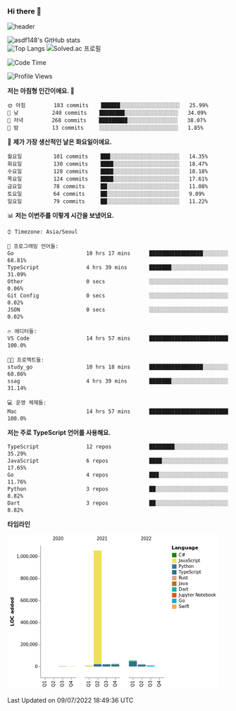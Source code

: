 ### Hi there 👋

![header](https://capsule-render.vercel.app/api?type=shark&color=gradient&height=300&section=header&text=asdf148&fontSize=90)

![asdf148's GitHub stats](https://github-readme-stats.vercel.app/api?username=asdf148&show_icons=true&theme=midnight-purple)<br>
![Top Langs](https://github-readme-stats.vercel.app/api/top-langs/?username=asdf148&layout=compact&theme=midnight-purple&langs_count=10)
![Solved.ac 프로필](http://mazassumnida.wtf/api/v2/generate_badge?boj=eldldk)

<!--
**asdf148/asdf148** is a ✨ _special_ ✨ repository because its `README.md` (this file) appears on your GitHub profile.

Here are some ideas to get you started:

- 🔭 I’m currently working on ...
- 🌱 I’m currently learning ...
- 👯 I’m looking to collaborate on ...
- 🤔 I’m looking for help with ...
- 💬 Ask me about ...
- 📫 How to reach me: ...
- 😄 Pronouns: ...
- ⚡ Fun fact: ...
-->

<!--START_SECTION:waka-->
![Code Time](http://img.shields.io/badge/Code%20Time-67%20hrs%2053%20mins-blue)

![Profile Views](http://img.shields.io/badge/Profile%20Views-3-blue)

**저는 아침형 인간이에요. 🐤** 

```text
🌞 아침         183 commits    ██████░░░░░░░░░░░░░░░░░░░   25.99% 
🌆 낮　         240 commits    ████████░░░░░░░░░░░░░░░░░   34.09% 
🌃 저녁         268 commits    █████████░░░░░░░░░░░░░░░░   38.07% 
🌙 밤　         13 commits     ░░░░░░░░░░░░░░░░░░░░░░░░░   1.85%

```
📅 **제가 가장 생산적인 날은 화요일이에요.** 

```text
월요일          101 commits    ███░░░░░░░░░░░░░░░░░░░░░░   14.35% 
화요일          130 commits    ████░░░░░░░░░░░░░░░░░░░░░   18.47% 
수요일          128 commits    ████░░░░░░░░░░░░░░░░░░░░░   18.18% 
목요일          124 commits    ████░░░░░░░░░░░░░░░░░░░░░   17.61% 
금요일          78 commits     ██░░░░░░░░░░░░░░░░░░░░░░░   11.08% 
토요일          64 commits     ██░░░░░░░░░░░░░░░░░░░░░░░   9.09% 
일요일          79 commits     ██░░░░░░░░░░░░░░░░░░░░░░░   11.22%

```


📊 **저는 이번주를 이렇게 시간을 보냈어요.** 

```text
⌚︎ Timezone: Asia/Seoul

💬 프로그래밍 언어들: 
Go                       10 hrs 17 mins      █████████████████░░░░░░░░   68.81% 
TypeScript               4 hrs 39 mins       ███████░░░░░░░░░░░░░░░░░░   31.09% 
Other                    0 secs              ░░░░░░░░░░░░░░░░░░░░░░░░░   0.06% 
Git Config               0 secs              ░░░░░░░░░░░░░░░░░░░░░░░░░   0.02% 
JSON                     0 secs              ░░░░░░░░░░░░░░░░░░░░░░░░░   0.02%

🔥 에디터들: 
VS Code                  14 hrs 57 mins      █████████████████████████   100.0%

🐱‍💻 프로젝트들: 
study_go                 10 hrs 18 mins      █████████████████░░░░░░░░   68.86% 
ssag                     4 hrs 39 mins       ███████░░░░░░░░░░░░░░░░░░   31.14%

💻 운영 체제들: 
Mac                      14 hrs 57 mins      █████████████████████████   100.0%

```

**저는 주로 TypeScript 언어를 사용해요.** 

```text
TypeScript               12 repos            ████████░░░░░░░░░░░░░░░░░   35.29% 
JavaScript               6 repos             ████░░░░░░░░░░░░░░░░░░░░░   17.65% 
Go                       4 repos             ███░░░░░░░░░░░░░░░░░░░░░░   11.76% 
Python                   3 repos             ██░░░░░░░░░░░░░░░░░░░░░░░   8.82% 
Dart                     3 repos             ██░░░░░░░░░░░░░░░░░░░░░░░   8.82%

```


**타임라인**

![Chart not found](https://raw.githubusercontent.com/asdf148/asdf148/main/charts/bar_graph.png) 


 Last Updated on 09/07/2022 18:49:36 UTC
<!--END_SECTION:waka-->
